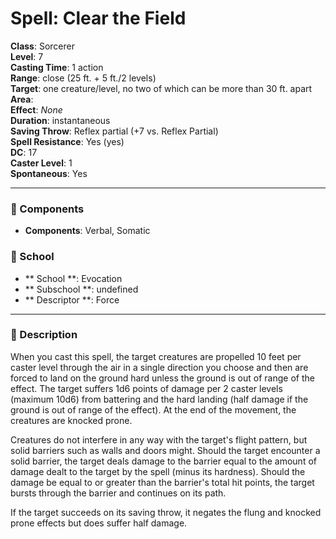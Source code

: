 
# Spell: Clear the Field
**Class**: Sorcerer  
**Level**: 7  
**Casting Time**: 1 action  
**Range**: close (25 ft. + 5 ft./2 levels)  
**Target**: one creature/level, no two of which can be more than 30 ft. apart  
**Area**:   
**Effect**: _None_  
**Duration**: instantaneous  
**Saving Throw**: Reflex partial (+7 vs. Reflex Partial)  
**Spell Resistance**: Yes (yes)  
**DC**: 17  
**Caster Level**: 1  
**Spontaneous**: Yes

---

### 🔮 Components
- **Components**: Verbal, Somatic

### 🏫 School
- ** School **: Evocation
- ** Subschool **: undefined
- ** Descriptor **: Force
---

### 📜 Description
When you cast this spell, the target creatures are propelled 10 feet per caster level through the air in a single direction you choose and then are forced to land on the ground hard unless the ground is out of range of the effect. The target suffers 1d6 points of damage per 2 caster levels (maximum 10d6) from battering and the hard landing (half damage if the ground is out of range of the effect). At the end of the movement, the creatures are knocked prone.

Creatures do not interfere in any way with the target's flight pattern, but solid barriers such as walls and doors might. Should the target encounter a solid barrier, the target deals damage to the barrier equal to the amount of damage dealt to the target by the spell (minus its hardness). Should the damage be equal to or greater than the barrier's total hit points, the target bursts through the barrier and continues on its path.

If the target succeeds on its saving throw, it negates the flung and knocked prone effects but does suffer half damage.
